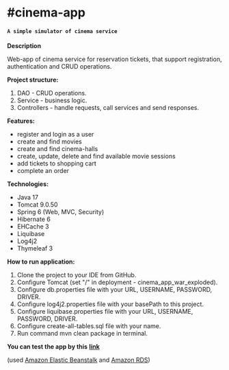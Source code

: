﻿# #cinema-app
#### `A simple simulator of cinema service`

**Description**

Web-app of cinema service for reservation tickets, that support registration, authentication and CRUD operations.

**Project structure:**
1. DAO - CRUD operations.
2. Service - business logic.
3. Controllers - handle requests, call services and send responses.

**Features:**
- register and login as a user
- create and find movies
- create and find cinema-halls
- create, update, delete and find available movie sessions
- add tickets to shopping cart
- complete an order

**Technologies:**
- Java 17
- Tomcat 9.0.50
- Spring 6 (Web, MVC, Security)
- Hibernate 6
- EHCache 3
- Liquibase
- Log4j2
- Thymeleaf 3

**How to run application:**
1. Clone the project to your IDE from GitHub.
2. Configure Tomcat (set "/" in deployment - cinema_app_war_exploded).
3. Configure db.properties file with your URL, USERNAME, PASSWORD, DRIVER.
4. Configure log4j2.properties file with your basePath to this project.
5. Configure liquibase.properties file with your URL, USERNAME, PASSWORD, DRIVER.
6. Configure create-all-tables.sql file with your name.
7. Run command mvn clean package in terminal.

**You can test the app by this** 
**[link](http://taxiservice-env-1.eba-5fm6pmcm.eu-west-3.elasticbeanstalk.com)**

(used [Amazon Elastic Beanstalk](https://aws.amazon.com/elasticbeanstalk/?nc1=h_ls) and [Amazon RDS](https://aws.amazon.com/rds/?p=ft&c=db&z=3))
